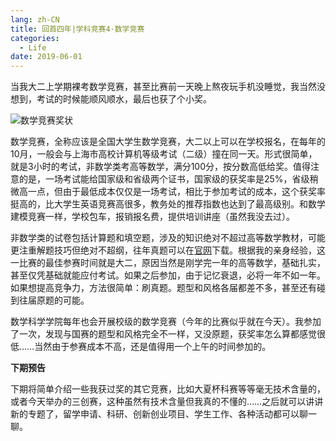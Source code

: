 ```yaml
---
lang: zh-CN
title: 回首四年|学科竞赛4·数学竞赛
categories:
  - Life
date: 2019-06-01
---
```

当我大二上学期裸考数学竞赛，甚至比赛前一天晚上熬夜玩手机没睡觉，我当然没想到，考试的时候能顺风顺水，最后也获了个小奖。

![数学竞赛奖状](https://img.njzjz.win/?url=drive.google.com/uc?id=1Pl_XQgpMXzn2YOtdAWxP5-WoTjEONrgO)

数学竞赛，全称应该是全国大学生数学竞赛，大二以上可以在学校报名，在每年的10月，一般会与上海市高校计算机等级考试（二级）撞在同一天。形式很简单，就是3小时的考试，非数学类考高等数学，满分100分，按分数高低给奖。值得注意的是，一场考试能给国家级和省级两个证书，国家级的获奖率是25%，省级稍微高一点，但由于最低成本仅仅是一场考试，相比于参加考试的成本，这个获奖率挺高的，比大学生英语竞赛高很多，教务处的推荐指数也达到了最高级别。和数学建模竞赛一样，学校包车，报销报名费，提供培训讲座（虽然我没去过）。

非数学类的试卷包括计算题和填空题，涉及的知识绝对不超过高等数学教材，可能更注重解题技巧但绝对不超纲，往年真题可以在[官网](http://www.cmathc.cn)下载。根据我的亲身经验，这一比赛的最佳参赛时间就是大二，原因当然是刚学完一年的高等数学，基础扎实，甚至仅凭基础就能应付考试。如果之后参加，由于记忆衰退，必将一年不如一年。如果想提高竞争力，方法很简单：刷真题。题型和风格各届都差不多，甚至还有碰到往届原题的可能。

数学科学学院每年也会开展校级的数学竞赛（今年的比赛似乎就在今天）。我参加了一次，发现与国赛的题型和风格完全不一样，又没原题，获奖率怎么算都感觉很低……当然由于参赛成本不高，还是值得用一个上午的时间参加的。

**下期预告**

下期将简单介绍一些我获过奖的其它竞赛，比如大夏杯科赛等等毫无技术含量的，或者今天举办的三创赛，这种虽然有技术含量但我真的不懂的……之后就可以讲讲新的专题了，留学申请、科研、创新创业项目、学生工作、各种活动都可以聊一聊。
